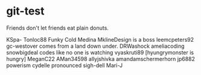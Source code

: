 # git-test
Friends don't let friends eat plain donuts.


KSpa-
Tonloc88 Funky Cold Medina
MklineDesign is a boss
leemcpeters92
gc-westover comes from a land down under.
DRWashock
ameliacoding
snowbigdeal codes like no one is watching
vyaskruti89
[hyungrymonster is hungry]
MeganC22
AMan34598
allyjshivka
amandamschermerhorn
jp6882
powerism
cydelle pronounced sigh-dell
Mari-J
